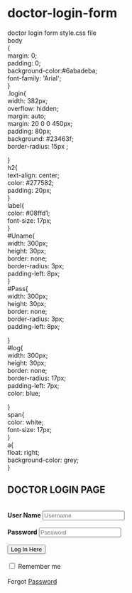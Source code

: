 # doctor-login-form
doctor login form
style.css file  
body  
{  
    margin: 0;  
    padding: 0;  
    background-color:#6abadeba;  
    font-family: 'Arial';  
}  
.login{  
        width: 382px;  
        overflow: hidden;  
        margin: auto;  
        margin: 20 0 0 450px;  
        padding: 80px;  
        background: #23463f;  
        border-radius: 15px ;  
          
}  
h2{  
    text-align: center;  
    color: #277582;  
    padding: 20px;  
}  
label{  
    color: #08ffd1;  
    font-size: 17px;  
}  
#Uname{  
    width: 300px;  
    height: 30px;  
    border: none;  
    border-radius: 3px;  
    padding-left: 8px;  
}  
#Pass{  
    width: 300px;  
    height: 30px;  
    border: none;  
    border-radius: 3px;  
    padding-left: 8px;  
      
}  
#log{  
    width: 300px;  
    height: 30px;  
    border: none;  
    border-radius: 17px;  
    padding-left: 7px;  
    color: blue;  
  
  
}  
span{  
    color: white;  
    font-size: 17px;  
}  
a{  
    float: right;  
    background-color: grey;  
}  
<html>    
<head>    
    <title>login page</title>    
    <link rel="stylesheet" type="text/css" href="style.css">    
</head>    
<body>    
    <h2> DOCTOR LOGIN PAGE</h2><br>    
    <div class="login">    
    <form id="login" method="get" action="login.php">    
        <label><b>User Name     
        </b>    
        </label>    
        <input type="text" name="Uname" id="Uname" placeholder="Username">    
        <br><br>    
        <label><b>Password     
        </b>    
        </label>    
        <input type="Password" name="Pass" id="Pass" placeholder="Password">    
        <br><br>    
         <input type="button" name="log" id="log" value="Log In Here">       
        <br><br>    
        <input type="checkbox" id="check">    
        <span>Remember me</span>    
        <br><br>    
        Forgot <a href="#">Password</a>    
    </form>     
</div>                       
</body>    
</html>     
